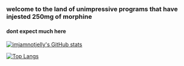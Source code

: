 ### welcome to the land of unimpressive programs that have injested 250mg of morphine
#### dont expect much here
[![imjamnotjelly's GitHub stats](https://github-readme-stats.vercel.app/api?username=imjamnotjelly&theme=transparent)](https://github.com/anuraghazra/github-readme-stats)

[![Top Langs](https://github-readme-stats.vercel.app/api/top-langs/?username=imjamnotjelly&theme=transparent&layout=compact)](https://github.com/anuraghazra/github-readme-stats)
